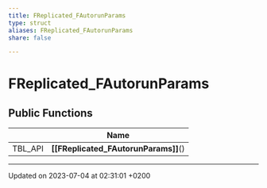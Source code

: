 ```yaml
---
title: FReplicated_FAutorunParams
type: struct
aliases: FReplicated_FAutorunParams
share: false

---
```


# FReplicated_FAutorunParams





## Public Functions

|                | Name           |
| -------------- | -------------- |
| TBL_API | **[[FReplicated_FAutorunParams]]**() |

-------------------------------

Updated on 2023-07-04 at 02:31:01 +0200